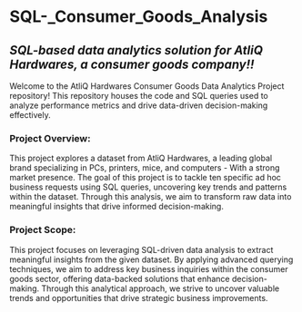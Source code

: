 # SQL-_Consumer_Goods_Analysis

## *SQL-based data analytics solution for AtliQ Hardwares, a consumer goods company!!*

Welcome to the AtliQ Hardwares Consumer Goods Data Analytics Project repository!
This repository houses the code and SQL queries used to analyze performance metrics and drive data-driven decision-making effectively.

### Project Overview:

This project explores a dataset from AtliQ Hardwares, a leading global brand specializing in PCs, printers, mice, and computers - With a strong market presence. The goal of this project is to tackle ten specific ad hoc business requests using SQL queries, uncovering key trends and patterns within the dataset. Through this analysis, we aim to transform raw data into meaningful insights that drive informed decision-making.

### Project Scope:

This project focuses on leveraging SQL-driven data analysis to extract meaningful insights from the given dataset. By applying advanced querying techniques, we aim to address key business inquiries within the consumer goods sector, offering data-backed solutions that enhance decision-making. Through this analytical approach, we strive to uncover valuable trends and opportunities that drive strategic business improvements.



